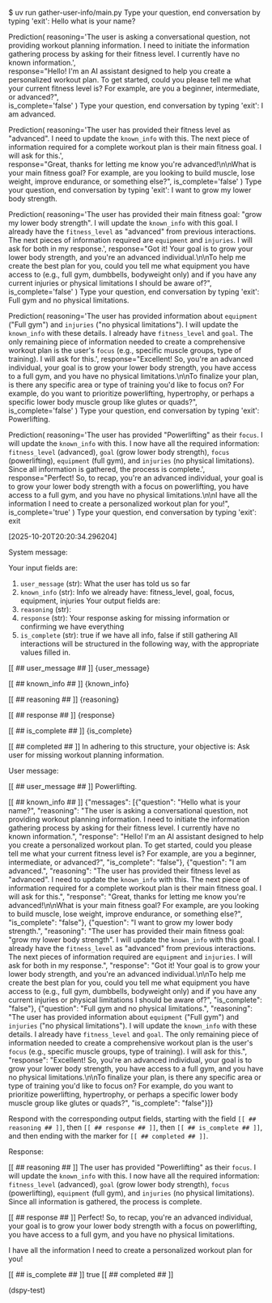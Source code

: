 $ uv run gather-user-info/main.py
Type your question, end conversation by typing 'exit': Hello what is your name?

Prediction(
    reasoning='The user is asking a conversational question, not providing workout planning information. I need to initiate the information gathering process by asking for their fitness level. I currently have no known information.',       
    response="Hello! I'm an AI assistant designed to help you create a personalized workout plan. To get started, could you please tell me what your current fitness level is? For example, are you a beginner, intermediate, or advanced?",    
    is_complete='false'
)
Type your question, end conversation by typing 'exit': I am advanced.

Prediction(
    reasoning='The user has provided their fitness level as "advanced". I need to update the `known_info` with this. The next piece of information required for a complete workout plan is their main fitness goal. I will ask for this.',      
    response="Great, thanks for letting me know you're advanced!\n\nWhat is your main fitness goal? For example, are you looking to build muscle, lose weight, improve endurance, or something else?",
    is_complete='false'
)
Type your question, end conversation by typing 'exit': I want to grow my lower body strength. 

Prediction(
    reasoning='The user has provided their main fitness goal: "grow my lower body strength". I will update the `known_info` with this goal. I already have the `fitness_level` as "advanced" from previous interactions. The next pieces of information required are `equipment` and `injuries`. I will ask for both in my response.',
    response="Got it! Your goal is to grow your lower body strength, and you're an advanced individual.\n\nTo help me create the best plan for you, could you tell me what equipment you have access to (e.g., full gym, dumbbells, bodyweight only) and if you have any current injuries or physical limitations I should be aware of?",
    is_complete='false'
)
Type your question, end conversation by typing 'exit': Full gym and no physical limitations.

Prediction(
    reasoning='The user has provided information about `equipment` ("Full gym") and `injuries` ("no physical limitations"). I will update the `known_info` with these details. I already have `fitness_level` and `goal`. The only remaining piece of information needed to create a comprehensive workout plan is the user\'s `focus` (e.g., specific muscle groups, type of training). I will ask for this.',
    response="Excellent! So, you're an advanced individual, your goal is to grow your lower body strength, you have access to a full gym, and you have no physical limitations.\n\nTo finalize your plan, is there any specific area or type of training you'd like to focus on? For example, do you want to prioritize powerlifting, hypertrophy, or perhaps a specific lower body muscle group like glutes or quads?",
    is_complete='false'
)
Type your question, end conversation by typing 'exit': Powerlifting.

Prediction(
    reasoning='The user has provided "Powerlifting" as their `focus`. I will update the `known_info` with this. I now have all the required information: `fitness_level` (advanced), `goal` (grow lower body strength), `focus` (powerlifting), `equipment` (full gym), and `injuries` (no physical limitations). Since all information is gathered, the process is complete.',
    response="Perfect! So, to recap, you're an advanced individual, your goal is to grow your lower body strength with a focus on powerlifting, you have access to a full gym, and you have no physical limitations.\n\nI have all the information I need to create a personalized workout plan for you!",
    is_complete='true'
)
Type your question, end conversation by typing 'exit': exit




[2025-10-20T20:20:34.296204]

System message:

Your input fields are:
1. `user_message` (str): What the user has told us so far
2. `known_info` (str): Info we already have: fitness_level, goal, focus, equipment, injuries
Your output fields are:
1. `reasoning` (str):
2. `response` (str): Your response asking for missing information or confirming we have everything
3. `is_complete` (str): true if we have all info, false if still gathering
All interactions will be structured in the following way, with the appropriate values filled in.

[[ ## user_message ## ]]
{user_message}

[[ ## known_info ## ]]
{known_info}

[[ ## reasoning ## ]]
{reasoning}

[[ ## response ## ]]
{response}

[[ ## is_complete ## ]]
{is_complete}

[[ ## completed ## ]]
In adhering to this structure, your objective is:
        Ask user for missing workout planning information.


User message:

[[ ## user_message ## ]]
Powerlifting.

[[ ## known_info ## ]]
{"messages": [{"question": "Hello what is your name?", "reasoning": "The user is asking a conversational question, not providing workout planning information. I need to initiate the information gathering process by asking for their fitness level. I currently have no known information.", "response": "Hello! I'm an AI assistant designed to help you create a personalized workout plan. To get started, could you please tell me what your current fitness level is? For example, are you a beginner, intermediate, or advanced?", "is_complete": "false"}, {"question": "I am advanced.", "reasoning": "The user has provided their fitness level as \"advanced\". I need to update the `known_info` with this. The next piece of information required for a complete workout plan is their main fitness goal. I will ask for this.", "response": "Great, thanks for letting me know you're advanced!\n\nWhat is your main fitness goal? For example, are you looking to build muscle, lose weight, improve endurance, or something else?", "is_complete": "false"}, {"question": "I want to grow my lower body strength.", "reasoning": "The user has provided their main fitness goal: \"grow my lower body strength\". I will update the `known_info` with this goal. I already have the `fitness_level` as \"advanced\" from previous interactions. The next pieces of information required are `equipment` and `injuries`. I will ask for both in my response.", "response": "Got it! Your goal is to grow your lower body strength, and you're an advanced individual.\n\nTo help me create the best plan for you, could you tell me what equipment you have access to (e.g., full gym, dumbbells, bodyweight only) and if you have any current injuries or physical limitations I should be aware of?", "is_complete": "false"}, {"question": "Full gym and no physical limitations.", "reasoning": "The user has provided information about `equipment` (\"Full gym\") and `injuries` (\"no physical limitations\"). I will update the `known_info` with these details. I already have `fitness_level` and `goal`. The only remaining piece of information needed to create a comprehensive workout plan is the user's `focus` (e.g., specific muscle groups, type of training). I will ask for this.", "response": "Excellent! So, you're an advanced individual, your goal is to grow your lower body strength, you have access to a full gym, and you have no physical limitations.\n\nTo finalize your plan, is there any specific area or type of training you'd like to focus on? For example, do you want to prioritize powerlifting, hypertrophy, or perhaps a specific lower body muscle group like glutes or quads?", "is_complete": "false"}]}

Respond with the corresponding output fields, starting with the field `[[ ## reasoning ## ]]`, then `[[ ## response ## ]]`, then `[[ ## is_complete ## ]]`, and then ending with the marker for `[[ ## completed ## ]]`.


Response:

[[ ## reasoning ## ]]
The user has provided "Powerlifting" as their `focus`. I will update the `known_info` with this. I now have all the required information: `fitness_level` (advanced), `goal` (grow lower body strength), `focus` (powerlifting), `equipment` (full gym), and `injuries` (no physical limitations). Since all information is gathered, the process is complete.

[[ ## response ## ]]
Perfect! So, to recap, you're an advanced individual, your goal is to grow your lower body strength with a focus on powerlifting, you have access to a full gym, and you have no physical limitations.

I have all the information I need to create a personalized workout plan for you!

[[ ## is_complete ## ]]
true
[[ ## completed ## ]]





(dspy-test) 